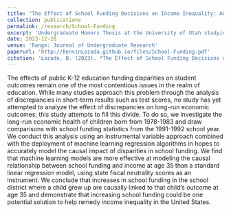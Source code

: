 ```yaml
---
title: "The Effect of School Funding Decisions on Income Inequality: An Exploration of Machine Learning for Causal Analysis"
collection: publications
permalink: /research/School-Funding
excerpt: 'Undergraduate Honors Thesis at the University of Utah studying the long-run impacts of K-12 education funding disparities'
date: 2023-12-28
venue: 'Range: Journal of Undergraduate Research'
paperurl: 'http://BenvinLozada.github.io/files/School-Funding.pdf'
citation: 'Lozada, B. (2023). *The Effect of School Funding Decisions on Income Inequality: An Exploration of Machine Learning for Causal Analysis* (Abstract). Range: Journal of Undergraduate Research, Volume 24, Issue 2, 88.'
---
```


The effects of public K-12 education funding disparities on student outcomes remain one of the most contentious issues in the realm of education. While many studies approach this problem through the analysis of discrepancies in short-term results such as test scores, no study has yet attempted to analyze the effect of discrepancies on long-run economic outcomes; this study attempts to fill this divide. To do so, we investigate the long-run economic health of children born from 1978-1983 and draw comparisons with school funding statistics from the 1991-1992 school year. We conduct this analysis using an instrumental variable approach combined with the deployment of machine learning regression algorithms in hopes to accurately model the causal impact of disparities in school funding. We find that machine learning models are more effective at modeling the causal relationship between school funding and income at age 35 than a standard linear regression model, using state fiscal neutrality scores as an instrument. We conclude that increases in school funding in the school district where a child grew up are causally linked to that child’s outcome at age 35 and demonstrate that increasing school funding could be one potential solution to help remedy income inequality in the United States.
